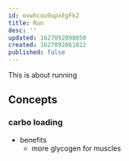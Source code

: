 ```yaml
---
id: ovwhcou9upxEgFk2
title: Run
desc: ''
updated: 1627092098050
created: 1627092061022
published: false
---
```


This is about running

## Concepts

### carbo loading
- benefits
  - more glycogen for muscles